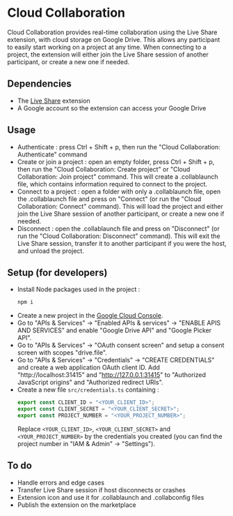 # Cloud Collaboration

Cloud Collaboration provides real-time collaboration using the Live Share extension, with cloud storage on Google Drive.
This allows any participant to easily start working on a project at any time.
When connecting to a project, the extension will either join the Live Share session of another participant, or create a new one if needed.

## Dependencies
- The [Live Share](https://marketplace.visualstudio.com/items?itemName=MS-vsliveshare.vsliveshare) extension
- A Google account so the extension can access your Google Drive

## Usage
- Authenticate : press Ctrl + Shift + p, then run the "Cloud Collaboration: Authenticate" command
- Create or join a project : open an empty folder, press Ctrl + Shift + p, then run the "Cloud Collaboration: Create project" or "Cloud Collaboration: Join project" command. This will create a .collablaunch file, which contains information required to connect to the project.
- Connect to a project : open a folder with only a .collablaunch file, open the .collablaunch file and press on "Connect" (or run the "Cloud Collaboration: Connect" command). This will load the project and either join the Live Share session of another participant, or create a new one if needed.
- Disconnect : open the .collablaunch file and press on "Disconnect" (or run the "Cloud Collaboration: Disconnect" command). This will exit the Live Share session, transfer it to another participant if you were the host, and unload the project.


## Setup (for developers)
- Install Node packages used in the project : 
    ```bash
    npm i
    ```
- Create a new project in the [Google Cloud Console](https://console.cloud.google.com/projectcreate).
- Go to "APIs & Services" -> "Enabled APIs & services" -> "ENABLE APIS AND SERVICES" and enable "Google Drive API" and "Google Picker API".
- Go to "APIs & Services" -> "OAuth consent screen" and setup a consent screen with scopes "drive.file".
- Go to "APIs & Services" -> "Credentials" -> "CREATE CREDENTIALS" and create a web application OAuth client ID. Add "http://localhost:31415" and "http://127.0.0.1:31415" to "Authorized JavaScript origins" and "Authorized redirect URIs".
- Create a new file `src/credentials.ts` containing :
    ```ts
    export const CLIENT_ID = "<YOUR_CLIENT_ID>";
    export const CLIENT_SECRET = "<YOUR_CLIENT_SECRET>";
    export const PROJECT_NUMBER = "<YOUR_PROJECT_NUMBER>";
    ```
    Replace `<YOUR_CLIENT_ID>`, `<YOUR_CLIENT_SECRET>` and `<YOUR_PROJECT_NUMBER>` by the credentials you created (you can find the project number in "IAM & Admin" -> "Settings").

## To do
- Handle errors and edge cases
- Transfer Live Share session if host disconnects or crashes
- Extension icon and use it for .collablaunch and .collabconfig files
- Publish the extension on the marketplace